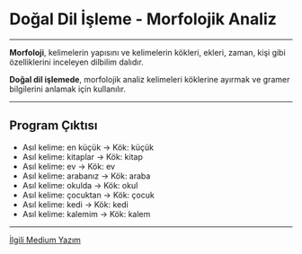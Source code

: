 # Doğal Dil İşleme - Morfolojik Analiz
---

**Morfoloji**, kelimelerin yapısını ve kelimelerin kökleri, ekleri, zaman, kişi gibi özelliklerini inceleyen dilbilim dalıdır.

**Doğal dil işlemede**, morfolojik analiz kelimeleri köklerine ayırmak ve gramer bilgilerini anlamak için kullanılır.



---
## Program Çıktısı
* Asıl kelime: en küçük -> Kök: küçük
* Asıl kelime: kitaplar -> Kök: kitap
* Asıl kelime: ev -> Kök: ev
* Asıl kelime: arabanız -> Kök: araba
* Asıl kelime: okulda -> Kök: okul
* Asıl kelime: çocuktan -> Kök: çocuk
* Asıl kelime: kedi -> Kök: kedi
* Asıl kelime: kalemim -> Kök: kalem
---
[İlgili Medium Yazım](https://medium.com/@fatih_emin_karahan/do%C4%9Fal-dil-i%CC%87%C5%9Flemede-morfolojik-analiz-69d158b6389e)
